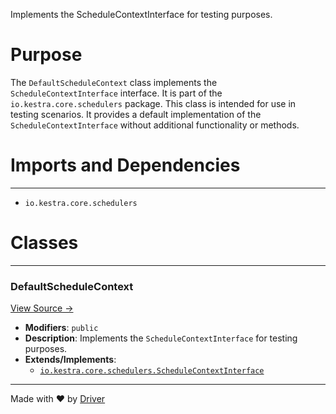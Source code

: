 <!--------------------------------------------------------------------------------->
<!-- IMPORTANT: This file is auto-generated by Driver (https://driver.ai). -------->
<!-- Manual edits may be overwritten on future commits. --------------------------->
<!--------------------------------------------------------------------------------->

Implements the ScheduleContextInterface for testing purposes.

# Purpose
The `DefaultScheduleContext` class implements the `ScheduleContextInterface` interface. It is part of the `io.kestra.core.schedulers` package. This class is intended for use in testing scenarios. It provides a default implementation of the `ScheduleContextInterface` without additional functionality or methods.
# Imports and Dependencies

---
- `io.kestra.core.schedulers`


# Classes

---
### DefaultScheduleContext<!-- {{#class:io.kestra.core.schedulers.DefaultScheduleContext}} -->
[View Source →](<../../../../../../../kestra_lite/io/kestra/core/schedulers/DefaultScheduleContext.java#L4>)

- **Modifiers**: `public`
- **Description**: Implements the `ScheduleContextInterface` for testing purposes.
- **Extends/Implements**:
    - [`io.kestra.core.schedulers.ScheduleContextInterface`](<ScheduleContextInterface.java.md#schedulecontextinterface>)



---
Made with ❤️ by [Driver](https://www.driver.ai/)